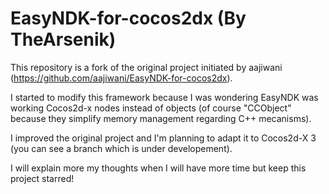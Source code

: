 EasyNDK-for-cocos2dx (By TheArsenik)
====================

This repository is a fork of the original project initiated by aajiwani (https://github.com/aajiwani/EasyNDK-for-cocos2dx).

I started to modify this framework because I was wondering EasyNDK was working Cocos2d-x nodes instead of objects (of course "CCObject" because they simplify memory management regarding C++ mecanisms).

I improved the original project and I'm planning to adapt it to Cocos2d-X 3 (you can see a branch which is under developement).

I will explain more my thoughts when I will have more time but keep this project starred!
